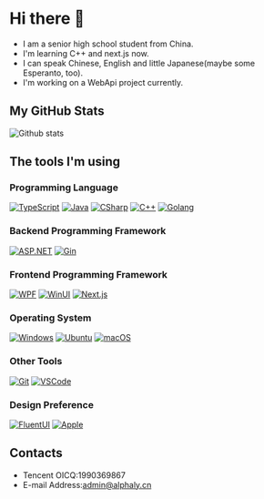# Hi there 👋

- I am a senior high school student from China.
- I'm learning C++ and next.js now.
- I can speak Chinese, English and little Japanese(maybe some Esperanto, too).
- I'm working on a WebApi project currently.
## My GitHub Stats

![Github stats](https://github-readme-stats.vercel.app/api?username=alphaly2k&show_icons=true&count_private=true)

## The tools I'm using

### Programming Language

[![TypeScript](https://img.shields.io/badge/-Typescript-3178C6?style=plastic&logo=typescript&logoColor=fff)](https://www.typescriptlang.org/)
[![Java](https://img.shields.io/badge/-Java-007396?style=plastic)](https://www.java.com/)
[![CSharp](https://img.shields.io/badge/-C%23-0B9E0B.svg?style=plastic&logo=csharp&logoColor=fff)](https://docs.microsoft.com/en-us/dotnet/csharp/) 
[![C++](https://img.shields.io/badge/-C++-649AD2.svg?style=plastic&logo=cplusplus&logoColor=fff)](https://www.cplusplus.com/)
[![Golang](https://img.shields.io/badge/-Golang-00ADD8?style=plastic&logo=go&logoColor=fff)](https://go.dev/)

### Backend Programming Framework

[![ASP.NET](https://img.shields.io/badge/-ASP.NET-512BD4.svg?style=plastic&logo=dotnet&logoColor=fff)](https://asp.net/)
[![Gin](https://img.shields.io/badge/-Gin-00ADD8?style=plastic&logo=go&logoColor=fff)](https://github.com/gin-gonic/gin)

### Frontend Programming Framework

[![WPF](https://img.shields.io/badge/-WPF-512BD4.svg?style=plastic&logo=dotnet&logoColor=fff)](https://dotnet.microsoft.com/zh-cn/apps/desktop)
[![WinUI](https://img.shields.io/badge/-WinUI-512BD4.svg?style=plastic&logo=dotnet&logoColor=fff)](https://dotnet.microsoft.com/zh-cn/apps/desktop)
[![Next.js](https://img.shields.io/badge/-Next.js-000000.svg?style=plastic&logo=next.js&logoColor=fff)](https://nextjs.org/)

### Operating System

[![Windows](https://img.shields.io/badge/-Windows%2011-0078D7?style=plastic&logo=windows&logoColor=fff)](https://blogs.windows.com/)
[![Ubuntu](https://img.shields.io/badge/-Ubuntu-E95420?style=plastic&logo=ubuntu&logoColor=fff)](https://ubuntu.com/)
[![macOS](https://img.shields.io/badge/-macOS-FFFFFF?style=plastic&logo=macos&logoColor=000)](https://www.apple.com/macos)

### Other Tools

[![Git](https://img.shields.io/badge/-Git-F05032?style=plastic&logo=git&logoColor=fff)](https://git-scm.com/)
[![VSCode](https://img.shields.io/badge/-VS%20Code-007ACC?style=plastic&logo=visual%20studio%20code&logoColor=fff)](https://code.visualstudio.com)

### Design Preference

[![FluentUI](https://img.shields.io/badge/-Fluent%20UI-66E57E?style=plastic&logoColor=fff)](https://developer.microsoft.com/en-us/fluentui)
[![Apple](https://img.shields.io/badge/-Apple-FFFFFF?style=plastic&logo=apple&logoColor=000)](https://developer.apple.com/)

## Contacts

- Tencent OICQ:1990369867
- E-mail Address:admin@alphaly.cn
